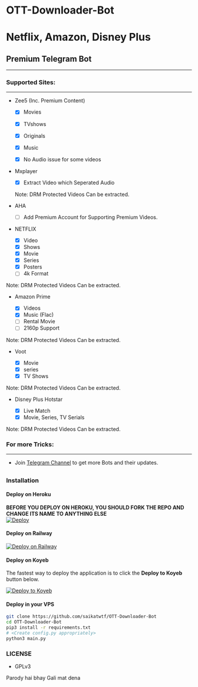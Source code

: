 # OTT-Downloader-Bot
# Netflix, Amazon, Disney Plus
## Premium Telegram Bot
---

### Supported Sites:
---

- Zee5 (Inc. Premium Content)
   
  - [x] Movies

  - [x] TVshows

  - [x] Originals

  - [x] Music

  - [x] No Audio issue for some videos

- Mxplayer

  - [x] Extract Video which Seperated Audio
  
   Note: DRM Protected Videos Can be extracted.

- AHA 

  - [ ] Add Premium Account for Supporting Premium Videos. 

- NETFLIX
  
  - [x] Video 
  - [x] Shows
  - [x] Movie
  - [x] Series 
  - [x] Posters
  - [ ] 4k Format

Note: DRM Protected Videos Can be extracted.

- Amazon Prime 
  
  - [x] Videos
  - [x] Music (Flac)
  - [ ] Rental Movie
  - [ ] 2160p Support

Note: DRM Protected Videos Can be extracted.

- Voot

  - [x] Movie
  - [x] series 
  - [x] TV Shows 

Note: DRM Protected Videos Can be extracted.

- Disney Plus Hotstar

  - [x] Live Match 
  - [x] Movie, Series, TV Serials

Note: DRM Protected Videos Can be extracted.

### For more Tricks:
---
  - Join [Telegram Channel](https://telegram.me/AnnihilusOP) to get more Bots and their updates.

##
### Installation
#### Deploy on Heroku
**BEFORE YOU DEPLOY ON HEROKU, YOU SHOULD FORK THE REPO AND CHANGE ITS NAME TO ANYTHING ELSE**<br>
[![Deploy](https://www.herokucdn.com/deploy/button.svg)](https://heroku.com/deploy=github.com/Rascal72/OTT-Downloader-Bot)</br>

#### Deploy on Railway
[![Deploy on Railway](https://railway.app/button.svg)](https://railway.app/new/template/prank)

#### Deploy on Koyeb

The fastest way to deploy the application is to click the **Deploy to Koyeb** button below.


[![Deploy to Koyeb](https://www.koyeb.com/static/images/deploy/button.svg)](https://app.koyeb.com/deploy?type=git&repository=github.com/saikatwtf/OTT-DOWNLOADER-BOT&branch=koyeb&name=OTT-Downloader-Bot)


#### Deploy in your VPS
````bash
git clone https://github.com/saikatwtf/OTT-Downloader-Bot
cd OTT-Downloader-Bot
pip3 install -r requirements.txt
# <Create config.py appropriately>
python3 main.py
````

### LICENSE
- GPLv3


Parody hai bhay Gali mat dena

